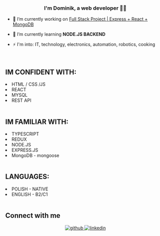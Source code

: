 ### <div align="center">I'm Dominik, a web developer 👨‍💻 </div>  
  

- 🔭 I’m currently working on <a href="https://github.com/xstiff/mern-stack-project">Full Stack Project | Express + React + MongoDB</a>
  

- 🌱 I’m currently learning <b>NODE.JS BACKEND</b>
  

- ⚡ I'm into: IT, technology, electronics, automation, robotics, cooking
  

<br/>  




<h2> IM CONFIDENT WITH: </h2> 
<li>HTML / CSS /JS</li>
<li>REACT</li>
<li>MYSQL</li>
<li>REST API</li>
<br/>
<h2> IM FAMILIAR WITH: </h2> 
<li>TYPESCRIPT</li>
<li>REDUX</li>
<li>NODE.JS</li>
<li>EXPRESS.JS</li>
<li>MongoDB - mongoose</li>
<br/>
<h2>LANGUAGES:</h2>
<li>POLISH - NATIVE</li>
<li>ENGLISH - B2/C1</li>


<br/>  


## Connect with me  
<div align="center">
<a href="https://github.com/xstiff" target="_blank">
<img src=https://img.shields.io/badge/github-%2324292e.svg?&style=for-the-badge&logo=github&logoColor=white alt=github style="margin-bottom: 5px;" />
</a>
<a href="https://linkedin.com/in/dominik-jaworski-07b99523a" target="_blank">
<img src=https://img.shields.io/badge/linkedin-%231E77B5.svg?&style=for-the-badge&logo=linkedin&logoColor=white alt=linkedin style="margin-bottom: 5px;" />
</a>  
</div>  
  

<br/>  




<br/>  

  

<br/>  

  

<br/>  

  

<br/>  


<br />


